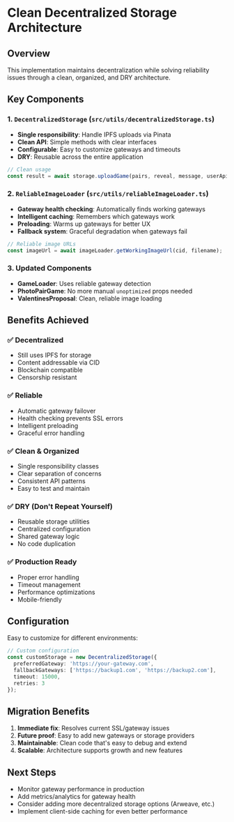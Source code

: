 # Clean Decentralized Storage Architecture

## Overview
This implementation maintains decentralization while solving reliability issues through a clean, organized, and DRY architecture.

## Key Components

### 1. `DecentralizedStorage` (`src/utils/decentralizedStorage.ts`)
- **Single responsibility**: Handle IPFS uploads via Pinata
- **Clean API**: Simple methods with clear interfaces
- **Configurable**: Easy to customize gateways and timeouts
- **DRY**: Reusable across the entire application

```typescript
// Clean usage
const result = await storage.uploadGame(pairs, reveal, message, userApiKey);
```

### 2. `ReliableImageLoader` (`src/utils/reliableImageLoader.ts`)
- **Gateway health checking**: Automatically finds working gateways
- **Intelligent caching**: Remembers which gateways work
- **Preloading**: Warms up gateways for better UX
- **Fallback system**: Graceful degradation when gateways fail

```typescript
// Reliable image URLs
const imageUrl = await imageLoader.getWorkingImageUrl(cid, filename);
```

### 3. Updated Components
- **GameLoader**: Uses reliable gateway detection
- **PhotoPairGame**: No more manual `unoptimized` props needed
- **ValentinesProposal**: Clean, reliable image loading

## Benefits Achieved

### ✅ Decentralized
- Still uses IPFS for storage
- Content addressable via CID
- Blockchain compatible
- Censorship resistant

### ✅ Reliable
- Automatic gateway failover
- Health checking prevents SSL errors
- Intelligent preloading
- Graceful error handling

### ✅ Clean & Organized
- Single responsibility classes
- Clear separation of concerns
- Consistent API patterns
- Easy to test and maintain

### ✅ DRY (Don't Repeat Yourself)
- Reusable storage utilities
- Centralized configuration
- Shared gateway logic
- No code duplication

### ✅ Production Ready
- Proper error handling
- Timeout management
- Performance optimizations
- Mobile-friendly

## Configuration

Easy to customize for different environments:

```typescript
// Custom configuration
const customStorage = new DecentralizedStorage({
  preferredGateway: 'https://your-gateway.com',
  fallbackGateways: ['https://backup1.com', 'https://backup2.com'],
  timeout: 15000,
  retries: 3
});
```

## Migration Benefits

1. **Immediate fix**: Resolves current SSL/gateway issues
2. **Future proof**: Easy to add new gateways or storage providers
3. **Maintainable**: Clean code that's easy to debug and extend
4. **Scalable**: Architecture supports growth and new features

## Next Steps

- Monitor gateway performance in production
- Add metrics/analytics for gateway health
- Consider adding more decentralized storage options (Arweave, etc.)
- Implement client-side caching for even better performance